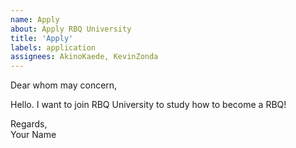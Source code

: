 ```yaml
---
name: Apply 
about: Apply RBQ University
title: 'Apply'
labels: application
assignees: AkinoKaede, KevinZonda
---
```


Dear whom may concern,

Hello. I want to join RBQ University to study how to become a RBQ!

Regards,  
Your Name
